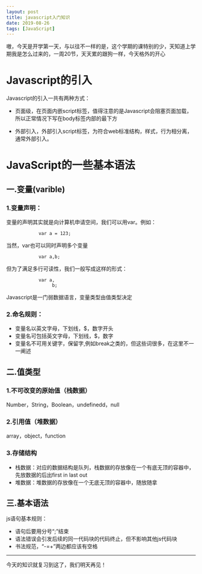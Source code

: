 ```yaml
---
layout: post
title: javascript入门知识
date: 2019-08-26
tags: [JavaScript]
---
```


嗷，今天是开学第一天，与以往不一样的是，这个学期的课特别的少，天知道上学期我是怎么过来的，一周20节，天天累的跟狗一样，今天格外的开心

# Javascript的引入

Javascript的引入一共有两种方式：

- 页面级，在页面内嵌script标签，值得注意的是Javascript会阻塞页面加载，所以正常情况下写在body标签内部的最下方

- 外部引入，外部引入script标签，为符合web标准结构，样式，行为相分离，通常外部引入。


# JavaScript的一些基本语法

## 一.变量(varible)

### 1.变量声明：

变量的声明其实就是向计算机申请空间，我们可以用var。例如：

                var a = 123;

当然，var也可以同时声明多个变量

                var a,b;

但为了满足多行可读性，我们一般写成这样的形式：

                var a,
                     b;      

Javascript是一门弱数据语言，变量类型由值类型决定

### 2.命名规则：

- 变量名以英文字母，下划线，$，数字开头
- 变量名可包括英文字母，下划线，$，数字
- 变量名不可用关键字，保留字,例如break之类的，但这些词很多，在这里不一一阐述

## 二.值类型

### 1.不可改变的原始值（栈数据）

Number，String，Boolean，undefinedd，null

### 2.引用值（堆数据）

array，object，function

### 3.存储结构

- 栈数据：对应的数据结构是队列，栈数据的存放像在一个有底无顶的容器中，先放数据的后出first in last out
- 堆数据：堆数据的存放像在一个无底无顶的容器中，随放随拿

## 三.基本语法

js语句基本规则：

- 语句后要用分号“;”结束
- 语法错误会引发后续的同一代码块的代码终止，但不影响其他js代码块
- 书法规范，“-=+”两边都应该有空格


                
---
今天的知识就复习到这了，我们明天再见！



